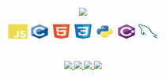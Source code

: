 <p align="center">
  <img src="https://readme-typing-svg.demolab.com/?lines=Olá,+seja+bem-vindo+ao+meu+GitHub!;Fique+à+vontade+😊👋&center=true&width=500&height=50&font=Fira+Code&pause=1000&color=F7F7F7&vCenter=true&size=24" />
</p>

<p align="center">
  <img align="center" alt="Nathan-Js" height="30" width="40" src="https://raw.githubusercontent.com/devicons/devicon/master/icons/javascript/javascript-plain.svg">
  <img align="center" alt="Nathan-C" height="30" width="40" src="https://raw.githubusercontent.com/devicons/devicon/master/icons/c/c-original.svg">
  <img align="center" alt="Nathan-HTML" height="30" width="40" src="https://raw.githubusercontent.com/devicons/devicon/master/icons/html5/html5-original.svg">
  <img align="center" alt="Nathan-CSS" height="30" width="40" src="https://raw.githubusercontent.com/devicons/devicon/master/icons/css3/css3-original.svg">
  <img align="center" alt="Nathan-Python" height="30" width="40" src="https://raw.githubusercontent.com/devicons/devicon/master/icons/python/python-original.svg">
  <img align="center" alt="Nathan-Csharp" height="30" width="40" src="https://raw.githubusercontent.com/devicons/devicon/master/icons/csharp/csharp-original.svg">
  <img align="center" alt="Nathan-MySQL" height="30" width="40" src="https://raw.githubusercontent.com/devicons/devicon/master/icons/mysql/mysql-original.svg">
</p>

<br>

<p align="center"> 
  <a href="https://www.instagram.com/n4thazinho/" target="_blank">
    <img src="https://img.shields.io/badge/-Instagram-%23E4405F?style=for-the-badge&logo=instagram&logoColor=white">
  </a>
  <a href="" target="_blank">
    <img src="https://img.shields.io/badge/Discord-7289DA?style=for-the-badge&logo=discord&logoColor=white">
  </a> 
  <a href="#">
    <img src="https://img.shields.io/badge/-Gmail-%23333?style=for-the-badge&logo=gmail&logoColor=white">
  </a>
  <a href="https://www.linkedin.com/in/nathan-teixeira-8505b9241/" target="_blank">
    <img src="https://img.shields.io/badge/-LinkedIn-%230077B5?style=for-the-badge&logo=linkedin&logoColor=white">
  </a> 
</p>
